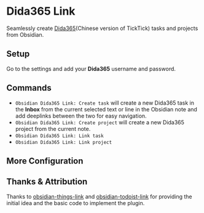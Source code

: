 # Dida365 Link

Seamlessly create [Dida365](https://dida365.com/)(Chinese version of TickTick) tasks and projects from Obsidian.

## Setup 

Go to the settings and add your **Dida365** username and password.
## Commands

- `Obsidian Dida365 Link: Create task` will create a new Dida365 task in the **Inbox** from the current selected text or line in the Obsidian note and add deeplinks between the two for easy navigation.
- `Obsidian Dida365 Link: Create project` will create a new Dida365 project from the current note.
- `Obsidian Dida365 Link: Link task`
- `Obsidian Dida365 Link: Link project`

## More Configuration



## Thanks & Attribution

Thanks to [obsidian-things-link](https://github.com/gavinmn/obsidian-things-link) and [obsidian-todoist-link](https://github.com/dennisseidel/obsidian-todoist-link) for providing the initial idea and the basic code to implement the plugin.
